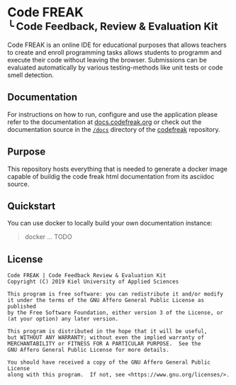 Code FREAK<br><small>╰ Code Feedback, Review & Evaluation Kit</small>
======

Code FREAK is an online IDE for educational purposes that allows teachers to create and enroll programming tasks
allows students to programm and execute their code without leaving the browser. Submissions can be evaluated
automatically by various testing-methods like unit tests or code smell detection.

## Documentation
For instructions on how to run, configure and use the application please refer to the documentation at [docs.codefreak.org](https://docs.codefreak.org) or check out the documentation source in the [`/docs`](https://github.com/codefreak/codefreak/blob/master/docs/README.md) directory of the [codefreak](https://github.com/codefreak/codefreak) repository.

## Purpose
This repository hosts everything that is needed to generate a docker image capable of buildig the code freak html documentation from its asciidoc source.

## Quickstart
You can use docker to locally build your own documentation instance:
> docker ... TODO

## License
    Code FREAK | Code Feedback Review & Evaluation Kit
    Copyright (C) 2019 Kiel University of Applied Sciences

    This program is free software: you can redistribute it and/or modify
    it under the terms of the GNU Affero General Public License as published
    by the Free Software Foundation, either version 3 of the License, or
    (at your option) any later version.

    This program is distributed in the hope that it will be useful,
    but WITHOUT ANY WARRANTY; without even the implied warranty of
    MERCHANTABILITY or FITNESS FOR A PARTICULAR PURPOSE.  See the
    GNU Affero General Public License for more details.

    You should have received a copy of the GNU Affero General Public License
    along with this program.  If not, see <https://www.gnu.org/licenses/>.
